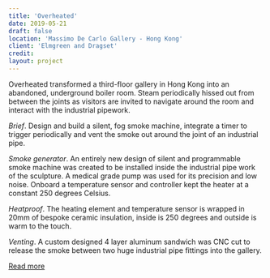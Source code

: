 ```yaml
---
title: 'Overheated'
date: 2019-05-21
draft: false
location: 'Massimo De Carlo Gallery - Hong Kong'
client: 'Elmgreen and Dragset'
credit:
layout: project
---
```


Overheated transformed a third-floor gallery in Hong Kong into an abandoned, underground boiler room. Steam periodically hissed out from between the joints as visitors are invited to navigate around the room and interact with the industrial pipework.

*Brief*. Design and build a silent, fog smoke machine, integrate a timer to trigger periodically and vent the smoke out around the joint of an industrial pipe.

*Smoke generator*. An entirely new design of silent and programmable smoke machine was created to be installed inside the industrial pipe work of the sculpture. A medical grade pump was used for its precision and low noise. Onboard a temperature sensor and controller kept the heater at a constant 250 degrees Celsius.

*Heatproof*. The heating element and temperature sensor is wrapped in 20mm of bespoke ceramic insulation, inside is 250 degrees and outside is warm to the touch.

*Venting*. A custom designed 4 layer aluminum sandwich was CNC cut to release the smoke between two huge industrial pipe fittings into the gallery.

[Read more](https://dailyartfair.com/exhibition/9179/elmgreen-dragset-massimo-de-carlo)
